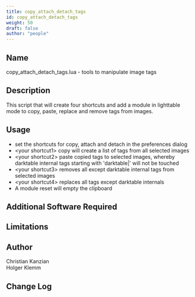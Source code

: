 ```yaml
---
title: copy_attach_detach_tags
id: copy_attach_detach_tags
weight: 50
draft: false
author: "people"
---
```


## Name

copy_attach_detach_tags.lua - tools to manipulate image tags

## Description

This script that will create four shortcuts and add a module in lighttable mode to copy,
paste, replace and remove tags from images.

## Usage

 * set the shortcuts for copy, attach and detach in the preferences dialog
 * \<your shortcut1\> copy will create a list of tags from all selected images
 * \<your shortcut2\> paste copied tags to selected images, whereby
   darktable internal tags starting with 'darktable|' will not be touched
 * \<your shortcut3\> removes all except darktable internal tags from selected images
 * \<your shortcut4\> replaces all tags except darktable internals
 * A module reset will empty the clipboard

## Additional Software Required


## Limitations


## Author

Christian Kanzian  
Holger Klemm

## Change Log
